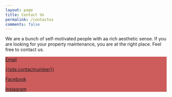 ```yaml
---
layout: page
title: Contact Us
permalink: /contactus
comments: false
---
```


<div class="row justify-content-between">
<div class="col-md-8 pr-5">

<p>We are a bunch of self-motivated people with aa rich aesthetic sense. If you are looking for your property maintenance, you are at the right place. Feel free to contact us.</p>

</div>

<div class="col-md-4">

<div class="sticky-top sticky-top-80" style="background-color: indianred">
<p> <i class="fas fa-envelope"></i> <a href="mailto:{{site.emailid}}">Email</a> </p>
<p> <i class="fas fa-phone"></i> <a href="tel:{{ site.contactnumber }}" class="phone-link">{{site.contactnumber}}</a></p>
<p> <i class="fab fa-facebook"></i> <a href="{{ site.fburl }}" > Facebook </a> </p>
<p> <i class="fab fa-instagram"></i> <a href="{{ site.instaurl }}" > Instagram </a> </p>


</div>
</div>
</div>
